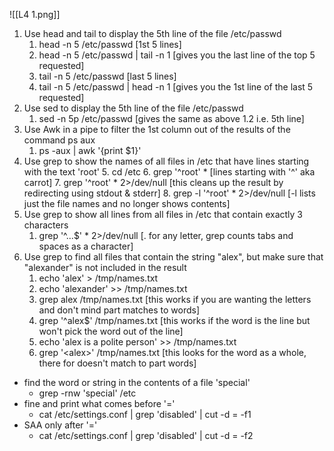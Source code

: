 ![[L4 1.png]]

1. Use head and tail to display the 5th line of the file /etc/passwd
	1. head -n 5 /etc/passwd [1st 5 lines]
	2. head -n 5 /etc/passwd | tail -n 1 [gives you the last line of the top 5 requested]
	3. tail -n 5 /etc/passwd [last 5 lines]
	4. tail -n 5 /etc/passwd | head -n 1 [gives you the 1st line of the last 5 requested]
2. Use sed to display the 5th line of the file /etc/passwd
	1. sed -n 5p /etc/passwd [gives the same as above 1.2 i.e. 5th line]
3. Use Awk in a pipe to filter the 1st column out of the results of the command ps aux
	1. ps -aux | awk '{print $1}'
4. Use grep to show the names of all files in /etc that have lines starting with the text 'root'
	5. cd /etc
	6. grep '^root' * [lines starting with '^' aka carrot]
	7. grep '^root' * 2>/dev/null [this cleans up the result by redirecting using stdout & stderr]
	8. grep -l '^root' * 2>/dev/null [-l lists just the file names and no longer shows contents]
5. Use grep to show all lines from all files in /etc that contain exactly 3 characters
	1. grep '^...$' * 2>/dev/null [. for any letter, grep counts tabs and spaces as a character]
6. Use grep to find all files that contain the string "alex", but make sure that "alexander" is not included in the result
	1. echo 'alex' > /tmp/names.txt
	2. echo 'alexander' >> /tmp/names.txt
	3. grep alex /tmp/names.txt [this works if you are wanting the letters and don't mind part matches to words]
	4. grep '^alex$' /tmp/names.txt [this works if the word is the line but won't pick the word out of the line]
	5. echo 'alex is a polite person' >> /tmp/names.txt
	6. grep '\<alex\>' /tmp/names.txt [this looks for the word as a whole, there for doesn't match to part words]

- find the word or string in the contents of a file 'special'
	- grep -rnw 'special' /etc
- fine and print what comes before '=' 
	- cat /etc/settings.conf | grep 'disabled' | cut -d = -f1
- SAA only after '='
	- cat /etc/settings.conf | grep 'disabled' | cut -d = -f2
